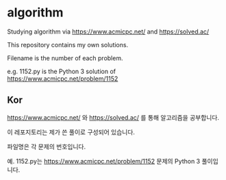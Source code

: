 # algorithm
Studying algorithm via https://www.acmicpc.net/ and https://solved.ac/

This repository contains my own solutions.

Filename is the number of each problem. 

e.g. 1152.py is the Python 3 solution of https://www.acmicpc.net/problem/1152


## Kor
https://www.acmicpc.net/ 와 https://solved.ac/ 를 통해 알고리즘을 공부합니다.

이 레포지토리는 제가 쓴 풀이로 구성되어 있습니다.

파일명은 각 문제의 번호입니다. 

예. 1152.py는 https://www.acmicpc.net/problem/1152 문제의 Python 3 풀이입니다.